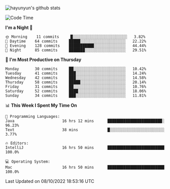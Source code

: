 
![hayunyun's github stats](https://github-readme-stats.vercel.app/api?username=hayunyun&show_icons=true)


<!--START_SECTION:waka-->
![Code Time](http://img.shields.io/badge/Code%20Time-475%20hrs%2038%20mins-blue)

**I'm a Night 🦉** 

```text
🌞 Morning    11 commits     █░░░░░░░░░░░░░░░░░░░░░░░░   3.82% 
🌆 Daytime    64 commits     █████░░░░░░░░░░░░░░░░░░░░   22.22% 
🌃 Evening    128 commits    ███████████░░░░░░░░░░░░░░   44.44% 
🌙 Night      85 commits     ███████░░░░░░░░░░░░░░░░░░   29.51%

```
📅 **I'm Most Productive on Thursday** 

```text
Monday       30 commits     ██░░░░░░░░░░░░░░░░░░░░░░░   10.42% 
Tuesday      41 commits     ███░░░░░░░░░░░░░░░░░░░░░░   14.24% 
Wednesday    42 commits     ███░░░░░░░░░░░░░░░░░░░░░░   14.58% 
Thursday     58 commits     █████░░░░░░░░░░░░░░░░░░░░   20.14% 
Friday       31 commits     ██░░░░░░░░░░░░░░░░░░░░░░░   10.76% 
Saturday     52 commits     ████░░░░░░░░░░░░░░░░░░░░░   18.06% 
Sunday       34 commits     ███░░░░░░░░░░░░░░░░░░░░░░   11.81%

```


📊 **This Week I Spent My Time On** 

```text
💬 Programming Languages: 
Java                     16 hrs 12 mins      ████████████████████████░   96.23% 
Text                     38 mins             █░░░░░░░░░░░░░░░░░░░░░░░░   3.77%

🔥 Editors: 
IntelliJ                 16 hrs 50 mins      █████████████████████████   100.0%

💻 Operating System: 
Mac                      16 hrs 50 mins      █████████████████████████   100.0%

```


 Last Updated on 08/10/2022 18:53:16 UTC
<!--END_SECTION:waka-->

<!--
**hayunyun/hayunyun** is a ✨ _special_ ✨ repository because its `README.md` (this file) appears on your GitHub profile.

Here are some ideas to get you started:

- 🔭 I’m currently working on ...
- 🌱 I’m currently learning ...
- 👯 I’m looking to collaborate on ...
- 🤔 I’m looking for help with ...
- 💬 Ask me about ...
- 📫 How to reach me: ...
- 😄 Pronouns: ...
- ⚡ Fun fact: ...
-->
